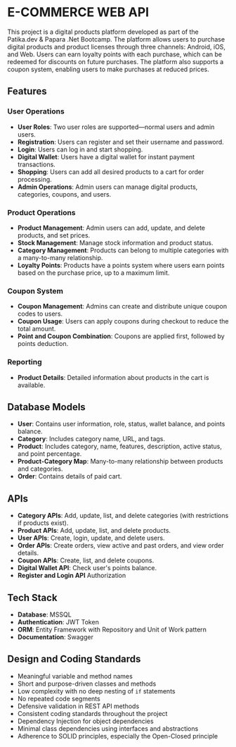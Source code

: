 # E-COMMERCE WEB API 

This project is a digital products platform developed as part of the Patika.dev & Papara .Net Bootcamp. The platform allows users to purchase digital products and product licenses through three channels: Android, iOS, and Web. Users can earn loyalty points with each purchase, which can be redeemed for discounts on future purchases. The platform also supports a coupon system, enabling users to make purchases at reduced prices.

## Features

### User Operations

- **User Roles**: Two user roles are supported—normal users and admin users.
- **Registration**: Users can register and set their username and password.
- **Login**: Users can log in and start shopping.
- **Digital Wallet**: Users have a digital wallet for instant payment transactions.
- **Shopping**: Users can add all desired products to a cart for order processing.
- **Admin Operations**: Admin users can manage digital products, categories, coupons, and users.

### Product Operations

- **Product Management**: Admin users can add, update, and delete products, and set prices.
- **Stock Management**: Manage stock information and product status.
- **Category Management**: Products can belong to multiple categories with a many-to-many relationship.
- **Loyalty Points**: Products have a points system where users earn points based on the purchase price, up to a maximum limit.

### Coupon System

- **Coupon Management**: Admins can create and distribute unique coupon codes to users.
- **Coupon Usage**: Users can apply coupons during checkout to reduce the total amount.
- **Point and Coupon Combination**: Coupons are applied first, followed by points deduction.

### Reporting

- **Product Details**: Detailed information about products in the cart is available.

## Database Models

- **User**: Contains user information, role, status, wallet balance, and points balance.
- **Category**: Includes category name, URL, and tags.
- **Product**: Includes category, name, features, description, active status, and point percentage.
- **Product-Category Map**: Many-to-many relationship between products and categories.
- **Order**: Contains details of paid cart.

## APIs

- **Category APIs**: Add, update, list, and delete categories (with restrictions if products exist).
- **Product APIs**: Add, update, list, and delete products.
- **User APIs**: Create, login, update, and delete users.
- **Order APIs**: Create orders, view active and past orders, and view order details.
- **Coupon APIs**: Create, list, and delete coupons.
- **Digital Wallet API**: Check user's points balance.
- **Register and Login API** Authorization

## Tech Stack

- **Database**: MSSQL
- **Authentication**: JWT Token
- **ORM**: Entity Framework with Repository and Unit of Work pattern
- **Documentation**: Swagger


## Design and Coding Standards

- Meaningful variable and method names
- Short and purpose-driven classes and methods
- Low complexity with no deep nesting of `if` statements
- No repeated code segments
- Defensive validation in REST API methods
- Consistent coding standards throughout the project
- Dependency Injection for object dependencies
- Minimal class dependencies using interfaces and abstractions
- Adherence to SOLID principles, especially the Open-Closed principle
